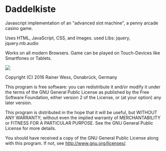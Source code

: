 # Daddelkiste


Javascript implementation of an "advanced slot machine", a penny arcade casino game. 

Uses HTML, JavaScript, CSS, and Images.
used Libs: jquery, jquery.mb.audio

Works on all modern Browsers. 
Game can be played on Touch-Devices like Smartfones or Tablets. 

<img src="https://github.com/RainerWessOS/Daddelkiste/blob/master/Screenshot_Game.png"/>

Copyright (C) 2016 Rainer Wess, Osnabrück, Germany

This program is free software: you can redistribute it and/or modify
it under the terms of the GNU General Public License as published by
the Free Software Foundation, either version 2 of the License, or
(at your option) any later version.

This program is distributed in the hope that it will be useful,
but WITHOUT ANY WARRANTY; without even the implied warranty of
MERCHANTABILITY or FITNESS FOR A PARTICULAR PURPOSE.  See the
GNU General Public License for more details.

You should have received a copy of the GNU General Public License
along with this program.  If not, see <http://www.gnu.org/licenses/>.
